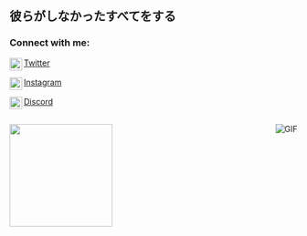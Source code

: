 ## 彼らがしなかったすべてをする

<!-- SOCIALS -->
### Connect with me:
    
<img align="left" alt="twitter" width="22px" src="https://cdn.jsdelivr.net/npm/simple-icons@v3/icons/twitter.svg" />[Twitter](https://www.twitter.com/frostyoungboy)
<br>
<br>
<img align="left" alt="instagram" width="22px" src="https://cdn.jsdelivr.net/npm/simple-icons@v3/icons/instagram.svg" />[Instagram](https://www.instagram.com/1337vc)
<br>
<br>
<img align="left" alt="discord" width="22px" src="https://cdn.jsdelivr.net/npm/simple-icons@v3/icons/discord.svg" />[Discord](https://www.discord.com/users/734529813112684614)

<div>
  <a href="https://github.com/frostboyz"
  <img height="180em" src="https://github-readme-stats.vercel.app/api/top-langs/?username=frostboyz&layout=compact&langs_count=7&theme=dracula%22/%3E">
</div>
<div style="display: inline_block"><br>

  <img align="right" alt="GIF" src="https://cdn.discordapp.com/attachments/907348370002165792/907348398724771930/896960935623819354.png"/>
 
</div>

<a href="https://github.com/frostboyz">
  <img height="180em" src="https://github-readme-stats.vercel.app/api?username=frostboyz&theme=midnight-purple&show_icons=true" />
</a>

  ##

